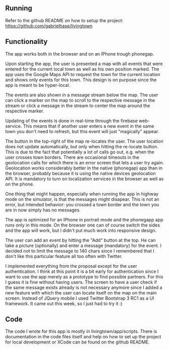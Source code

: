 ## Running

Refer to the github README on how to setup the project:
https://github.com/gabrielhase/livingtown

## Functionality

The app works both in the browser and on an IPhone trough phonegap.

Upon starting the app, the user is presented a map with all events that were entered for the current local town as well as his own position marked. The app uses the Google Maps API to request the town for the current location and shows only events for this town. This design is on purpose since the app is meant to be hyper-local.

The events are also shown in a message stream below the map. The user can click a marker on the map to scroll to the respective message in the stream or click a message in the stream to center the map around the respective marker.

Updating of the events is done in real-time through the firebase web-service. This means that if another user enters a new event in the same town you don't need to refresh, but this event will just "magically" appear.

The button in the top-right of the map re-locates the user. The user location does not update automatically, but only when hitting the re-locate button. This is due to the fact that potentially a lot of calls go out, e.g. when the user crosses town borders. There are occasional timeouts in the geolocation calls for which there is an error screen that lets a user try again. Geolocation works considerably better in the native (phonegap) app than in the browser, probably because it is using the native devices geolocation API. It is mandatory to turn on localization services in the browser as well as on the phone.

One thing that might happen, especially when running the app in highway mode on the simulator, is that the messages might disapear. This is not an error, but intended behavior: you crossed a town border and the town you are in now simply has no messages.

The app is optimized for an IPhone in portrait mode and the phonegapp app runs only in this mode. On the browser one can of course switch the sides and the app will work, but I didn't put much work into responsive design.

The user can add an event by hitting the "Add" button at the top. He can take a picture (optionally) and enter a message (mandatory) for the event. I decided not to limit the message to 140 chars since I remembered that I don't like this particular feature all too often with Twitter.

I implemented everything from the proposal except for the user authentication. I think at this point it is a bit early for authentication since I want to use the app merely as a prototype to find possible partners. For this I guess it is fine without having users.
The screen to have a user check if the same message exists already is not necessary anymore since I added a new feature with which the user can locate itself on the map on the main screen.
Instead of JQuery mobile I used Twitter Bootstrap 3 RC1 as a UI framework. It came out this week, so I just had to try it :)

## Code

The code I wrote for this app is mostly in livingtown/app/scripts. There is documentation in the code files itself and help on how to set up the project for local development or XCode can be found on the github README.
